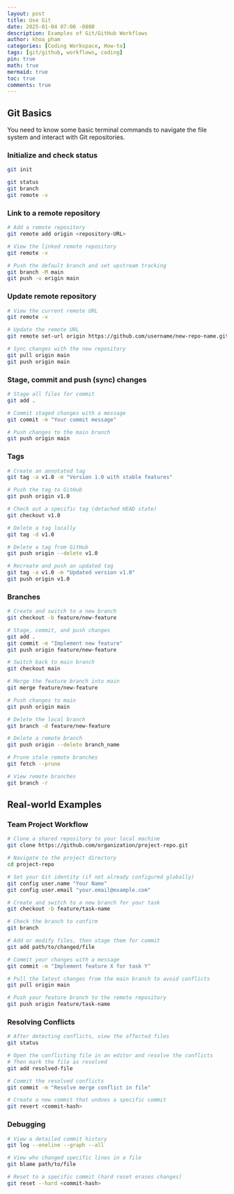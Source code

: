 ```yaml
---
layout: post
title: Use Git
date: 2025-01-04 07:00 -0800
description: Examples of Git/GitHub Workflows
author: khoa_pham
categories: [Coding Workspace, How-to]
tags: [git/github, workflows, coding]
pin: true
math: true
mermaid: true
toc: true
comments: true
---
```


## Git Basics

You need to know some basic terminal commands to navigate the file system and interact with Git repositories.

<!-- > Link to [Using Terminal]() -->

### Initialize and check status

```bash
git init
```

```bash
git status
git branch
git remote -v
```

### Link to a remote repository

```bash
# Add a remote repository
git remote add origin <repository-URL>

# View the linked remote repository
git remote -v

# Push the default branch and set upstream tracking
git branch -M main
git push -u origin main
```

### Update remote repository

```bash
# View the current remote URL
git remote -v

# Update the remote URL
git remote set-url origin https://github.com/username/new-repo-name.git

# Sync changes with the new repository
git pull origin main
git push origin main
```

### Stage, commit and push (sync) changes

```bash
# Stage all files for commit
git add .

# Commit staged changes with a message
git commit -m "Your commit message"

# Push changes to the main branch
git push origin main
```

### Tags

```bash
# Create an annotated tag
git tag -a v1.0 -m "Version 1.0 with stable features"

# Push the tag to GitHub
git push origin v1.0

# Check out a specific tag (detached HEAD state)
git checkout v1.0
```

```bash
# Delete a tag locally
git tag -d v1.0

# Delete a tag from GitHub
git push origin --delete v1.0

# Recreate and push an updated tag
git tag -a v1.0 -m "Updated version v1.0"
git push origin v1.0
```

### Branches

```bash
# Create and switch to a new branch
git checkout -b feature/new-feature

# Stage, commit, and push changes
git add .
git commit -m "Implement new feature"
git push origin feature/new-feature
```

```bash
# Switch back to main branch
git checkout main

# Merge the feature branch into main
git merge feature/new-feature

# Push changes to main
git push origin main

# Delete the local branch
git branch -d feature/new-feature
```

```bash
# Delete a remote branch
git push origin --delete branch_name

# Prune stale remote branches
git fetch --prune

# View remote branches
git branch -r
```

## Real-world Examples

### Team Project Workflow

```bash
# Clone a shared repository to your local machine
git clone https://github.com/organization/project-repo.git

# Navigate to the project directory
cd project-repo

# Set your Git identity (if not already configured globally)
git config user.name "Your Name"
git config user.email "your.email@example.com"
```

```bash
# Create and switch to a new branch for your task
git checkout -b feature/task-name

# Check the branch to confirm
git branch
```

```bash
# Add or modify files, then stage them for commit
git add path/to/changed/file

# Commit your changes with a message
git commit -m "Implement feature X for task Y"
```

```bash
# Pull the latest changes from the main branch to avoid conflicts
git pull origin main

# Push your feature branch to the remote repository
git push origin feature/task-name
```


### Resolving Conflicts

```bash
# After detecting conflicts, view the affected files
git status

# Open the conflicting file in an editor and resolve the conflicts
# Then mark the file as resolved
git add resolved-file

# Commit the resolved conflicts
git commit -m "Resolve merge conflict in file"

# Create a new commit that undoes a specific commit
git revert <commit-hash>
```

### Debugging
```bash
# View a detailed commit history
git log --oneline --graph --all

# View who changed specific lines in a file
git blame path/to/file

# Reset to a specific commit (hard reset erases changes)
git reset --hard <commit-hash>
```